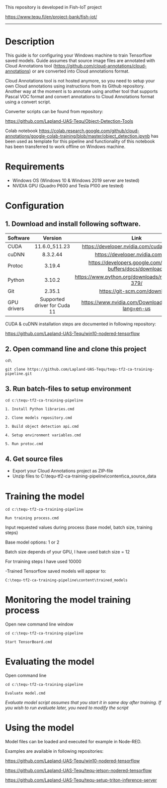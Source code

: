 This repository is developed in Fish-IoT project

https://www.tequ.fi/en/project-bank/fish-iot/ 

---

# Description 

This guide is for configuring your Windows machine to train Tensorflow saved models. Guide assumes that source image files are annotated with Cloud Annotations tool (https://github.com/cloud-annotations/cloud-annotations) or are converted into Cloud annotations format.

Cloud Annotations tool is not hosted anymore, so you need to setup your own Cloud annotations using instructions from its Github repository. Another way at the moment is to annotate using another tool that supports Pascal VOC format and convert annotations to Cloud Annotations format using a convert script.

Converter scripts can be found from repository:

https://github.com/Lapland-UAS-Tequ/Object-Detection-Tools

Colab notebook https://colab.research.google.com/github/cloud-annotations/google-colab-training/blob/master/object_detection.ipynb has been used as template for this pipeline and functionality of this notebook has been transferred to work offline on Windows machine.

# Requirements

- Windows OS (Windows 10 & Windows 2019 server are tested)
- NVIDIA GPU (Quadro P600 and Tesla P100 are tested)

# Configuration

## 1. Download and install following software.

| Software      | Version       | Link |
| ------------- |:-------------:| :-------------:| 
| CUDA          | 11.6.0_511.23 | https://developer.nvidia.com/cuda-downloads |
| cuDNN         | 8.3.2.44      | https://developer.nvidia.com/cudnn |
| Protoc        | 3.19.4        | https://developers.google.com/protocol-buffers/docs/downloads |
| Python        | 3.10.2        | https://www.python.org/downloads/release/python-379/ |
| Git           | 2.35.1        | https://git-scm.com/downloads |
| GPU drivers   | Supported driver for Cuda 11 | https://www.nvidia.com/Download/index.aspx?lang=en-us |


CUDA & cuDNN installation steps are documented in following repository:

https://github.com/Lapland-UAS-Tequ/win10-nodered-tensorflow


## 2. Open command line and clone this project 

```
cd\
```

```
git clone https://github.com/Lapland-UAS-Tequ/tequ-tf2-ca-training-pipeline.git
```

## 3. Run batch-files to setup environment

```
cd c:\tequ-tf2-ca-training-pipeline
```


```
1. Install Python libraries.cmd
```

```
2. Clone models repository.cmd
```

```
3. Build object detection api.cmd
```

```
4. Setup environment variables.cmd
```

```
5. Run protoc.cmd
```

## 4. Get source files

- Export your Cloud Annotations project as ZIP-file
- Unzip files to C:\tequ-tf2-ca-training-pipeline\content\ca_source_data


# Training the model

```
cd c:\tequ-tf2-ca-training-pipeline
```

```
Run training process.cmd
```

Input requested values during process (base model, batch size, training steps)

Base model options: 1 or 2

Batch size depends of your GPU, I have used batch size = 12

For trraining steps I have used 10000

-Trained Tensorflow saved models will appear to: 

```C:\tequ-tf2-ca-training-pipeline\content\trained_models```


# Monitoring the model training process

Open new command line window

```
cd c:\tequ-tf2-ca-training-pipeline
```

```
Start TensorBoard.cmd
```

# Evaluating the model

Open command line 

```
cd c:\tequ-tf2-ca-training-pipeline
```

```
Evaluate model.cmd
```

*Evaluate model script assumes that you start it in same day after training. If you wish to run evaluate later, you need to modify the script*

# Using the model

Model files can be loaded and executed for example in Node-RED.

Examples are available in following repositories:

https://github.com/Lapland-UAS-Tequ/win10-nodered-tensorflow

https://github.com/Lapland-UAS-Tequ/tequ-jetson-nodered-tensorflow

https://github.com/Lapland-UAS-Tequ/tequ-setup-triton-inference-server

